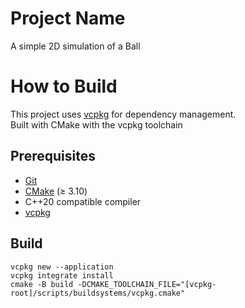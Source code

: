 # Project Name
A simple 2D simulation of a Ball

# How to Build
This project uses [vcpkg](https://github.com/microsoft/vcpkg.git) for dependency management. <br>
Built with CMake with the vcpkg toolchain

## Prerequisites

- [Git](https://git-scm.com/)
- [CMake](https://cmake.org/) (≥ 3.10)
- C++20 compatible compiler
- [vcpkg](https://vcpkg.io/)

## Build

`vcpkg new --application` <br>
`vcpkg integrate install` <br>
`cmake -B build -DCMAKE_TOOLCHAIN_FILE="[vcpkg-root]/scripts/buildsystems/vcpkg.cmake"` <br>